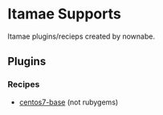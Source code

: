 Itamae Supports
===============

Itamae plugins/recieps created by nownabe.

## Plugins
### Recipes
* [centos7-base](https://github.com/nownabe/itamae-plugin-recipe-centos7_base) (not rubygems)
